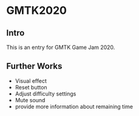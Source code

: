 # GMTK2020

## Intro
This is an entry for GMTK Game Jam 2020.

## Further Works
* Visual effect
* Reset button
* Adjust difficulty settings
* Mute sound
* provide more information about remaining time
